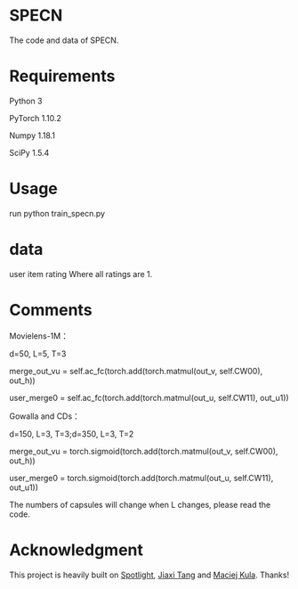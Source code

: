 # SPECN
The code and data of SPECN.

# Requirements
Python  3

PyTorch 1.10.2

Numpy   1.18.1

SciPy   1.5.4

# Usage
run python train_specn.py

# data
user item rating
Where all ratings are 1.

# Comments
Movielens-1M：

d=50, L=5, T=3

merge_out_vu = self.ac_fc(torch.add(torch.matmul(out_v, self.CW00), out_h))

user_merge0 = self.ac_fc(torch.add(torch.matmul(out_u, self.CW11), out_u1))

Gowalla and CDs：

d=150, L=3, T=3;d=350, L=3, T=2

merge_out_vu = torch.sigmoid(torch.add(torch.matmul(out_v, self.CW00), out_h))

user_merge0 = torch.sigmoid(torch.add(torch.matmul(out_u, self.CW11), out_u1))

The numbers of capsules will change when L changes, please read the code.

# Acknowledgment

This project is heavily built on [Spotlight](https://github.com/maciejkula/spotlight), [Jiaxi Tang](https://github.com/graytowne) and [Maciej Kula](https://github.com/maciejkula). Thanks!
